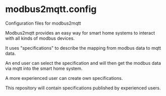 # modbus2mqtt.config
Configuration files  for modbus2mqtt

Modbus2mqtt provides an easy way for smart home systems to interact with all kinds of modbus devices.

It uses "specifications" to describe the mapping from modbus data to mqtt data.

An end user can select the specification and will then get the modbus data via mqtt into the smart home system.

A more experienced user can create own specifications.

This repository will contain specifications published by experienced users.
